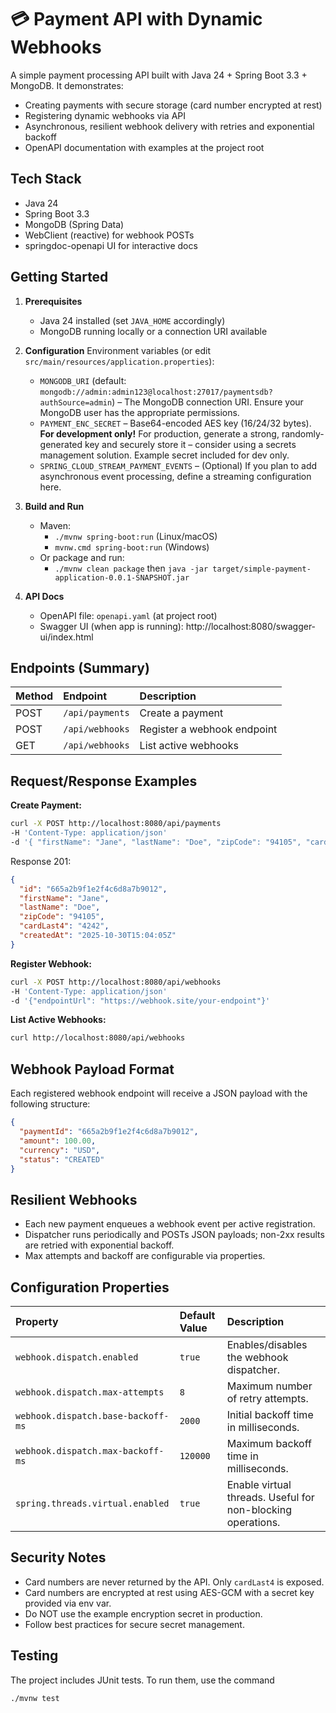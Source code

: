# 💳 Payment API with Dynamic Webhooks

A simple payment processing API built with Java 24 + Spring Boot 3.3 + MongoDB. It demonstrates:

- Creating payments with secure storage (card number encrypted at rest)
- Registering dynamic webhooks via API
- Asynchronous, resilient webhook delivery with retries and exponential backoff
- OpenAPI documentation with examples at the project root

## Tech Stack

- Java 24
- Spring Boot 3.3
- MongoDB (Spring Data)
- WebClient (reactive) for webhook POSTs
- springdoc-openapi UI for interactive docs

## Getting Started

1. **Prerequisites**

    - Java 24 installed (set `JAVA_HOME` accordingly)
    - MongoDB running locally or a connection URI available

2. **Configuration**
   Environment variables (or edit `src/main/resources/application.properties`):

    - `MONGODB_URI` (default: `mongodb://admin:admin123@localhost:27017/paymentsdb?authSource=admin`) – The MongoDB
      connection URI. Ensure your MongoDB user has the appropriate permissions.
    - `PAYMENT_ENC_SECRET` – Base64-encoded AES key (16/24/32 bytes).  **For development only!**  For production,
      generate a strong, randomly-generated key and securely store it – consider using a secrets management solution.
      Example secret included for dev only.
    - `SPRING_CLOUD_STREAM_PAYMENT_EVENTS` –  (Optional)  If you plan to add asynchronous event processing, define a
      streaming configuration here.

3. **Build and Run**

    - Maven:
        - `./mvnw spring-boot:run` (Linux/macOS)
        - `mvnw.cmd spring-boot:run` (Windows)
    - Or package and run:
        - `./mvnw clean package` then `java -jar target/simple-payment-application-0.0.1-SNAPSHOT.jar`

4. **API Docs**

    - OpenAPI file: `openapi.yaml` (at project root)
    - Swagger UI (when app is running): http://localhost:8080/swagger-ui/index.html

## Endpoints (Summary)

| Method    | Endpoint           | Description                               |
| :-------- | :----------------- | :--------------------------------------- |
| POST      | `/api/payments`     | Create a payment                         |
| POST      | `/api/webhooks`     | Register a webhook endpoint              |
| GET       | `/api/webhooks`     | List active webhooks                      |

## Request/Response Examples

**Create Payment:**
```bash
curl -X POST http://localhost:8080/api/payments
-H 'Content-Type: application/json'
-d '{ "firstName": "Jane", "lastName": "Doe", "zipCode": "94105", "cardNumber": "4242424242424242" }'
```

Response 201:
```json
{
  "id": "665a2b9f1e2f4c6d8a7b9012",
  "firstName": "Jane",
  "lastName": "Doe",
  "zipCode": "94105",
  "cardLast4": "4242",
  "createdAt": "2025-10-30T15:04:05Z"
}
```

**Register Webhook:**
```bash
curl -X POST http://localhost:8080/api/webhooks
-H 'Content-Type: application/json'
-d '{"endpointUrl": "https://webhook.site/your-endpoint"}'
```

**List Active Webhooks:**
```bash
curl http://localhost:8080/api/webhooks
```

## Webhook Payload Format

Each registered webhook endpoint will receive a JSON payload with the following structure:

```json
{
  "paymentId": "665a2b9f1e2f4c6d8a7b9012",
  "amount": 100.00,
  "currency": "USD",
  "status": "CREATED"
}
```

## Resilient Webhooks

- Each new payment enqueues a webhook event per active registration.
- Dispatcher runs periodically and POSTs JSON payloads; non-2xx results are retried with exponential backoff.
- Max attempts and backoff are configurable via properties.

## Configuration Properties

| Property                           | Default Value | Description                                                 |
|:-----------------------------------|:--------------|:------------------------------------------------------------|
| `webhook.dispatch.enabled`         | `true`        | Enables/disables the webhook dispatcher.                    |
| `webhook.dispatch.max-attempts`    | `8`           | Maximum number of retry attempts.                           |
| `webhook.dispatch.base-backoff-ms` | `2000`        | Initial backoff time in milliseconds.                       |
| `webhook.dispatch.max-backoff-ms`  | `120000`      | Maximum backoff time in milliseconds.                       |
| `spring.threads.virtual.enabled`   | `true`        | Enable virtual threads. Useful for non-blocking operations. |

## Security Notes

- Card numbers are never returned by the API. Only `cardLast4` is exposed.
- Card numbers are encrypted at rest using AES-GCM with a secret key provided via env var.
- Do NOT use the example encryption secret in production.
- Follow best practices for secure secret management.

## Testing

The project includes JUnit tests. To run them, use the command

```bash
./mvnw test
```
